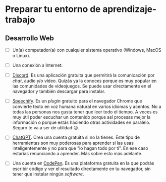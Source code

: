 # Preparar tu entorno de aprendizaje-trabajo

## Desarrollo Web

- [ ] Un(a) computador(a) con cualquier sistema operativo (Windows, MacOS o Linux).

- [ ] Una conexión a Internet.

- [ ] [Discord](https://discord.com/). Es una aplicación gratuita que permitirá la comunicación por *chat*, audio y/o vídeo. Quizás ya la conoces porque es muy popular en las comunidades de videojuegos. Se puede usar directamente en el navegador y también descargar para instalar.

- [ ] [Speechify](https://speechify.com/). Es un *plugin* gratuito para el navegador Chrome que convierte texto en voz humana natural en varios idiomas y acentos. No a todas las personas nos gusta tener que leer todo el tiempo. A veces es muy útil poder escuchar un contenido porque así procesas mejor la información o porque estás haciendo otras actividades en paralelo. Seguro te va a ser de utilidad :wink:.

- [ ] [ChatGPT](https://chat.openai.com/). Crea una cuenta gratuita si no la tienes. Este tipo de herramientas son muy poderosas para aprender si las usas inteligentemente y no para que "lo hagan todo por ti". En ese caso estarías renunciando a aprender. Más sobre esto más adelante.

- [ ] Una cuenta en [CodePen](https://codepen.io/). Es una plataforma gratuita en la que podrás escribir código y ver el resultado directamente en tu navegador, sin tener que instalar ningún *software*.
